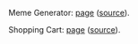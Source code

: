 Meme Generator: [page](https://tangyucao.github.io/meme-react/) ([source](https://github.com/TangYucao/meme-react)).

Shopping Cart: [page](https://tangyucao.github.io/react-gh-pages/) ([source](https://github.com/TangYucao/react-gh-pages)).

